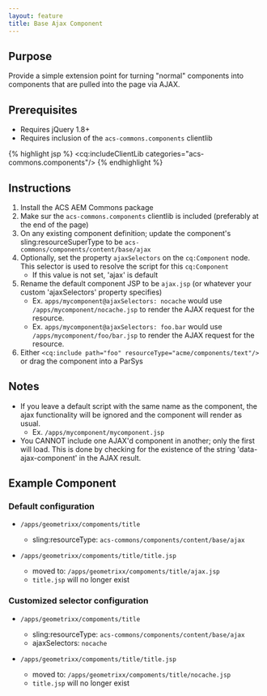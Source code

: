 ```yaml
---
layout: feature
title: Base Ajax Component
---
```


## Purpose

Provide a simple extension point for turning "normal" components into components that are pulled into the page via AJAX.

## Prerequisites

* Requires jQuery 1.8+
* Requires inclusion of the `acs-commons.components` clientlib

{% highlight jsp %}
        <cq:includeClientLib categories="acs-commons.components"/>
{% endhighlight %}

## Instructions

1. Install the ACS AEM Commons package
2. Make sur the `acs-commons.components` clientlib is included (preferably at the end of the page)
2. On any existing component definition; update the component's sling:resourceSuperType to be `acs-commons/components/content/base/ajax`
3. Optionally, set the property `ajaxSelectors` on the `cq:Component` node. This selector is used to resolve the script for this `cq:Component`
    * If this value is not set, 'ajax' is default
4. Rename the default component JSP to be `ajax.jsp` (or whatever your custom 'ajaxSelectors' property specifies)
    * Ex. `apps/mycomponent@ajaxSelectors: nocache` would use `/apps/mycomponent/nocache.jsp` to render the AJAX request for the resource.
    * Ex. `apps/mycomponent@ajaxSelectors: foo.bar` would use `/apps/mycomponent/foo/bar.jsp` to render the AJAX request for the resource.
4. Either `<cq:include path="foo" resourceType="acme/components/text"/>` or drag the component into a ParSys

## Notes
* If you leave a default script with the same name as the component, the ajax functionality will be ignored and the component will render as usual.
    * Ex. `/apps/mycomponent/mycomponent.jsp`
* You CANNOT include one AJAX'd component in another; only the first will load.
This is done by checking for the existence of the string 'data-ajax-component' in the AJAX result.

## Example Component

### Default configuration

* `/apps/geometrixx/compoments/title`
    * sling:resourceType: `acs-commons/components/content/base/ajax`

* `/apps/geometrixx/compoments/title/title.jsp`
    * moved to: `/apps/geometrixx/compoments/title/ajax.jsp`
    * `title.jsp` will no longer exist

### Customized selector configuration

* `/apps/geometrixx/compoments/title`
    * sling:resourceType: `acs-commons/components/content/base/ajax`
    * ajaxSelectors: `nocache`

* `/apps/geometrixx/compoments/title/title.jsp`
    * moved to: `/apps/geometrixx/compoments/title/nocache.jsp`
    * `title.jsp` will no longer exist
